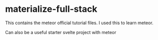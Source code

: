 # materialize-full-stack

This contains the meteor official tutorial files. I used this to learn meteor. 

Can also be a useful starter svelte project with meteor
